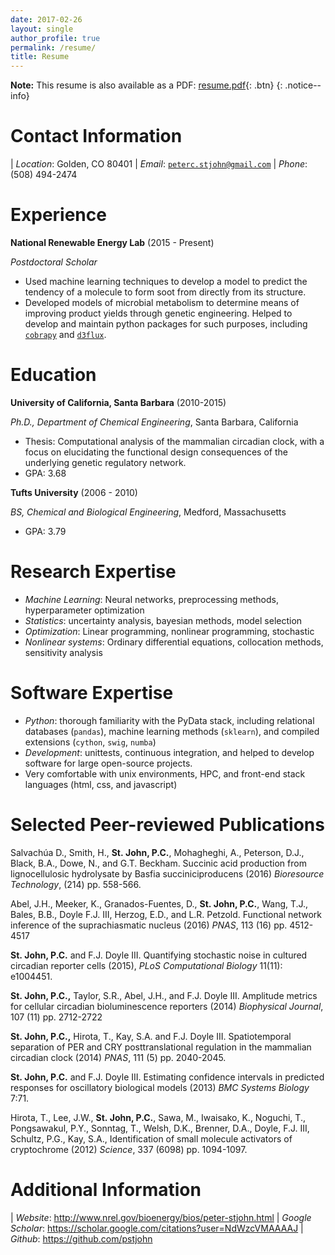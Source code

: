 ```yaml
---
date: 2017-02-26
layout: single
author_profile: true
permalink: /resume/
title: Resume
---
```


**Note:** This resume is also available as a PDF: [<i class="fa fa-file-pdf-o" aria-hidden="true"></i>  resume.pdf](/assets/pdf/resume.pdf){: .btn} 
{: .notice--info}

# Contact Information

| *Location*: Golden, CO 80401
| *Email*: [`peterc.stjohn@gmail.com`](mailto:peterc.stjohn@gmail.com)
| *Phone*: (508) 494-2474


# Experience

**National Renewable Energy Lab** (2015 - Present)

*Postdoctoral Scholar*

* Used machine learning techniques to develop a model to predict the tendency of a molecule to form soot from directly from its structure.
* Developed models of microbial metabolism to determine means of improving product yields through genetic engineering. Helped to develop and maintain python packages for such purposes, including [`cobrapy`](https://github.com/opencobra/cobrapy) and [`d3flux`](https://github.com/pstjohn/d3flux).


# Education

**University of California, Santa Barbara** (2010-2015)

*Ph.D., Department of Chemical Engineering*, Santa Barbara,
California

* Thesis: Computational analysis of the mammalian circadian clock, with a focus on elucidating the functional design consequences of the underlying genetic regulatory network.
* GPA: 3.68

**Tufts University** (2006 - 2010)

*BS, Chemical and Biological Engineering*, Medford, Massachusetts

* GPA: 3.79


# Research Expertise

* *Machine Learning*: Neural networks, preprocessing methods, hyperparameter optimization
* *Statistics*: uncertainty analysis, bayesian methods, model selection
* *Optimization*: Linear programming, nonlinear programming, stochastic
* *Nonlinear systems*: Ordinary differential equations, collocation methods, sensitivity analysis


# Software Expertise

* *Python*: thorough familiarity with the PyData stack, including relational databases (`pandas`), machine learning methods (`sklearn`), and compiled extensions (`cython`, `swig`, `numba`)
* *Development*: unittests, continuous integration, and helped to develop software for large open-source projects.
* Very comfortable with unix environments, HPC, and front-end stack languages (html, css, and javascript)


# Selected Peer-reviewed Publications

Salvachúa D., Smith, H., <span>**St. John, P.C.**</span>, Mohagheghi,
A., Peterson, D.J., Black, B.A., Dowe, N., and G.T. Beckham. Succinic
acid production from lignocellulosic hydrolysate by Basfia
succiniciproducens (2016) <span>*Bioresource Technology*</span>, (214)
pp. 558-566.

Abel, J.H., Meeker, K., Granados-Fuentes, D., <span>**St. John,
P.C.**</span>, Wang, T.J., Bales, B.B., Doyle F.J. III, Herzog, E.D.,
and L.R. Petzold. Functional network inference of the suprachiasmatic
nucleus (2016) <span>*PNAS*</span>, 113 (16) pp. 4512-4517

<span>**St. John, P.C.**</span> and F.J. Doyle III. Quantifying
stochastic noise in cultured circadian reporter cells (2015),
<span>*PLoS Computational Biology*</span> 11(11): e1004451.

<span>**St. John, P.C.,**</span> Taylor, S.R., Abel, J.H., and F.J.
Doyle III. Amplitude metrics for cellular circadian bioluminescence
reporters (2014) <span>*Biophysical Journal*</span>, 107 (11) pp.
2712-2722

<span>**St. John, P.C.,**</span> Hirota, T., Kay, S.A. and F.J. Doyle
III. Spatiotemporal separation of PER and CRY posttranslational
regulation in the mammalian circadian clock (2014) <span>*PNAS*</span>,
111 (5) pp. 2040-2045.

<span>**St. John, P.C.**</span> and F.J. Doyle III. Estimating
confidence intervals in predicted responses for oscillatory biological
models (2013) <span>*BMC Systems Biology*</span> 7:71.

Hirota, T., Lee, J.W., <span>**St. John, P.C.**</span>, Sawa, M.,
Iwaisako, K., Noguchi, T., Pongsawakul, P.Y., Sonntag, T., Welsh, D.K.,
Brenner, D.A., Doyle, F.J. III, Schultz, P.G., Kay, S.A., Identification
of small molecule activators of cryptochrome (2012)
<span>*Science*</span>, 337 (6098) pp. 1094-1097.


# Additional Information

| *Website*: <http://www.nrel.gov/bioenergy/bios/peter-stjohn.html>
| *Google Scholar*: <https://scholar.google.com/citations?user=NdWzcVMAAAAJ>
| *Github*: <https://github.com/pstjohn>
